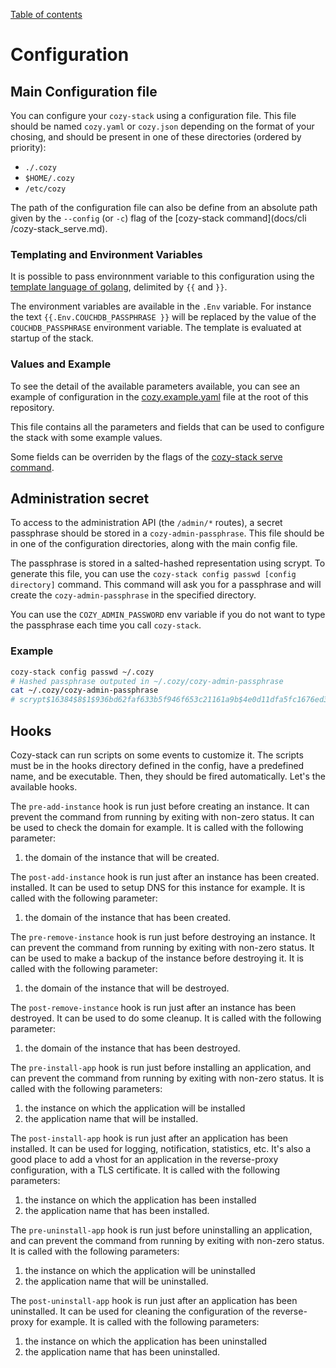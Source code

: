 [Table of contents](README.md#table-of-contents)

# Configuration

## Main Configuration file

You can configure your `cozy-stack` using a configuration file. This file
should be named `cozy.yaml` or `cozy.json` depending on the format of your
chosing, and should be present in one of these directories (ordered by
priority):

* `./.cozy`
* `$HOME/.cozy`
* `/etc/cozy`

The path of the configuration file can also be define from an absolute path
given by the `--config` (or `-c`) flag of the [cozy-stack command](docs/cli
/cozy-stack_serve.md).

### Templating and Environment Variables

It is possible to pass environnment variable to this configuration using the
[template language of golang](https://golang.org/pkg/text/template/),
delimited by `{{` and `}}`.

The environment variables are available in the `.Env` variable. For instance
the text `{{.Env.COUCHDB_PASSPHRASE }}` will be replaced by the value of the
`COUCHDB_PASSPHRASE` environment variable. The template is evaluated at
startup of the stack.

### Values and Example

To see the detail of the available parameters available, you can see an
example of configuration in the [cozy.example.yaml](../cozy.example.yaml) file
at the root of this repository.

This file contains all the parameters and fields that can be used to configure the stack with some example values.

Some fields can be overriden by the flags of the [cozy-stack serve command](docs/cli/cozy-stack_serve.md).

## Administration secret

To access to the administration API (the `/admin/*` routes), a secret
passphrase should be stored in a `cozy-admin-passphrase`. This file should be
in one of the configuration directories, along with the main config file.

The passphrase is stored in a salted-hashed representation using scrypt. To
generate this file, you can use the `cozy-stack config passwd [config
directory]` command. This command will ask you for a passphrase and will
create the `cozy-admin-passphrase` in the specified directory.

You can use the `COZY_ADMIN_PASSWORD` env variable if you do not want to type
the passphrase each time you call `cozy-stack`.

### Example

```sh
cozy-stack config passwd ~/.cozy
# Hashed passphrase outputed in ~/.cozy/cozy-admin-passphrase
cat ~/.cozy/cozy-admin-passphrase
# scrypt$16384$8$1$936bd62faf633b5f946f653c21161a9b$4e0d11dfa5fc1676ed329938b11a6584d30e603e0d06b8a63a99e8cec392d682
```

## Hooks

Cozy-stack can run scripts on some events to customize it. The scripts must be
in the hooks directory defined in the config, have a predefined name, and be
executable. Then, they should be fired automatically. Let's the available
hooks.

The `pre-add-instance` hook is run just before creating an instance. It can
prevent the command from running by exiting with non-zero status. It can be
used to check the domain for example. It is called with the following
parameter:

1. the domain of the instance that will be created.

The `post-add-instance` hook is run just after an instance has been created.
installed. It can be used to setup DNS for this instance for example. It is
called with the following parameter:

1. the domain of the instance that has been created.

The `pre-remove-instance` hook is run just before destroying an instance. It
can prevent the command from running by exiting with non-zero status. It can
be used to make a backup of the instance before destroying it. It is called
with the following parameter:

1. the domain of the instance that will be destroyed.

The `post-remove-instance` hook is run just after an instance has been
destroyed. It can be used to do some cleanup. It is called with the following
parameter:

1. the domain of the instance that has been destroyed.

The `pre-install-app` hook is run just before installing an application, and
can prevent the command from running by exiting with non-zero status. It is
called with the following parameters:

1. the instance on which the application will be installed
2. the application name that will be installed.

The `post-install-app` hook is run just after an application has been
installed. It can be used for logging, notification, statistics, etc. It's
also a good place to add a vhost for an application in the reverse-proxy
configuration, with a TLS certificate. It is called with the following
parameters:

1. the instance on which the application has been installed
2. the application name that has been installed.

The `pre-uninstall-app` hook is run just before uninstalling an application,
and can prevent the command from running by exiting with non-zero status. It
is called with the following parameters:

1. the instance on which the application will be uninstalled
2. the application name that will be uninstalled.

The `post-uninstall-app` hook is run just after an application has been
uninstalled. It can be used for cleaning the configuration of the reverse-
proxy for example. It is called with the following parameters:

1. the instance on which the application has been uninstalled
2. the application name that has been uninstalled.
